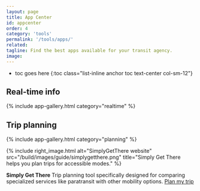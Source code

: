 ```yaml
---
layout: page
title: App Center
id: appcenter
order: 4
category: 'tools'
permalink: '/tools/apps/'
related: 
tagline: Find the best apps available for your transit agency.
image: 
---
```


* toc goes here
{:toc class="list-inline anchor toc text-center col-sm-12"}



## Real-time info

{% include app-gallery.html category="realtime" %}


## Trip planning

{% include app-gallery.html category="planning" %}

{% include right_image.html alt="SimplyGetThere website" src="/build/images/guide/simplygetthere.png" title="Simply Get There helps you plan trips for accessible modes." %}

**Simply Get There**
Trip planning tool specifically designed for comparing specialized services like paratransit with other mobility options. [<i class="fa fa-arrow-circle-o-right right-5"></i>Plan my trip](http://www.simplygetthere.org)
